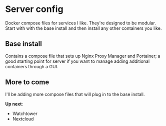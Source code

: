 # Server config
Docker compose files for services I like. They're designed to be modular. Start with with the base install and then install any other containers you like.

## Base install
Contains a compose file that sets up Nginx Proxy Manager and Portainer; a good starting point for server if you want to manage adding additional containers through a GUI.

## More to come
I'll be adding more compose files that will plug in to the base install.

**Up next**:
- Watchtower
- Nextcloud